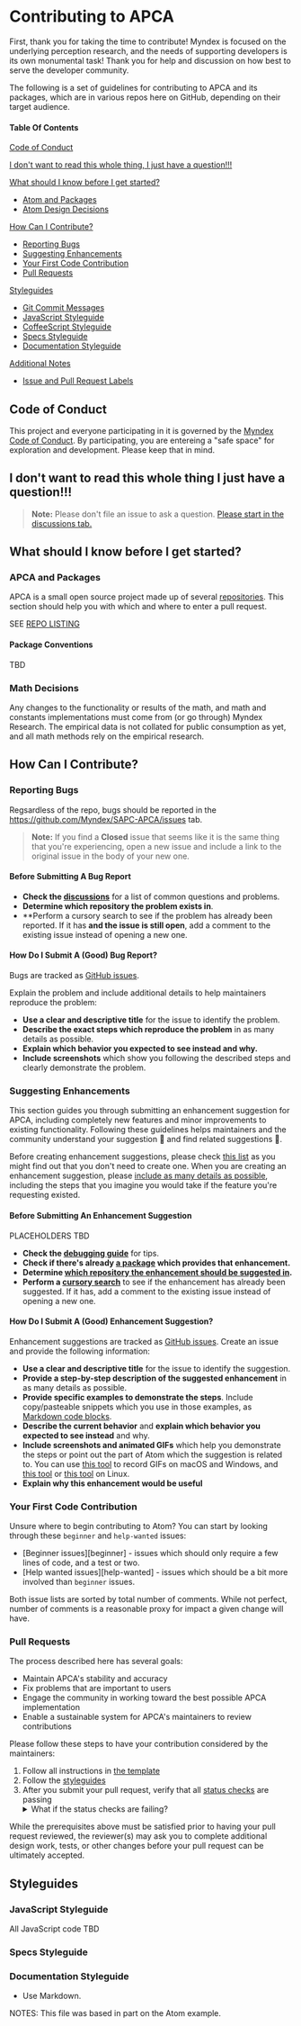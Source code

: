 # Contributing to APCA

First, thank you for taking the time to contribute! Myndex is focused on the underlying perception research, and the needs of supporting developers is its own monumental task! Thank you for help and discussion on how best to serve the developer community.

The following is a set of guidelines for contributing to APCA and its packages, which are in various repos here on GitHub, depending on their target audience.

#### Table Of Contents

[Code of Conduct](#code-of-conduct)

[I don't want to read this whole thing, I just have a question!!!](#i-dont-want-to-read-this-whole-thing-i-just-have-a-question)

[What should I know before I get started?](#what-should-i-know-before-i-get-started)
  * [Atom and Packages](#atom-and-packages)
  * [Atom Design Decisions](#design-decisions)

[How Can I Contribute?](#how-can-i-contribute)
  * [Reporting Bugs](#reporting-bugs)
  * [Suggesting Enhancements](#suggesting-enhancements)
  * [Your First Code Contribution](#your-first-code-contribution)
  * [Pull Requests](#pull-requests)

[Styleguides](#styleguides)
  * [Git Commit Messages](#git-commit-messages)
  * [JavaScript Styleguide](#javascript-styleguide)
  * [CoffeeScript Styleguide](#coffeescript-styleguide)
  * [Specs Styleguide](#specs-styleguide)
  * [Documentation Styleguide](#documentation-styleguide)

[Additional Notes](#additional-notes)
  * [Issue and Pull Request Labels](#issue-and-pull-request-labels)

## Code of Conduct

This project and everyone participating in it is governed by the [Myndex Code of Conduct](CODE_OF_CONDUCT.md). By participating, you are entereing a "safe space" for exploration and development. Please keep that in mind.

## I don't want to read this whole thing I just have a question!!!

> **Note:** Please don't file an issue to ask a question. [Please start in the discussions tab.](https://github.com/Myndex/SAPC-APCA/discussions) 

## What should I know before I get started?

### APCA and Packages

APCA is a small open source project made up of several [repositories](https://github.com/Myndex/SAPC-APCA/blob/master/repoList.md). This section should help you with which and where to enter a pull request.

SEE [REPO LISTING](https://github.com/Myndex/SAPC-APCA/blob/master/repoList.md)

#### Package Conventions

TBD

### Math Decisions

Any changes to the functionality or results of the math, and math and constants implementations must come from (or go through) Myndex Research. The empirical data is not collated for public consumption as yet, and all math methods rely on the empirical research.

## How Can I Contribute?

### Reporting Bugs

Regsardless of the repo, bugs should be reported in the https://github.com/Myndex/SAPC-APCA/issues tab.

> **Note:** If you find a **Closed** issue that seems like it is the same thing that you're experiencing, open a new issue and include a link to the original issue in the body of your new one.

#### Before Submitting A Bug Report

* **Check the [discussions](https://github.com/Myndex/SAPC-APCA/discussions)** for a list of common questions and problems.
* **Determine which repository the problem exists in**.
* **Perform a cursory search to see if the problem has already been reported. If it has **and the issue is still open**, add a comment to the existing issue instead of opening a new one.

#### How Do I Submit A (Good) Bug Report?

Bugs are tracked as [GitHub issues](https://guides.github.com/features/issues/).

Explain the problem and include additional details to help maintainers reproduce the problem:

* **Use a clear and descriptive title** for the issue to identify the problem.
* **Describe the exact steps which reproduce the problem** in as many details as possible. 
* **Explain which behavior you expected to see instead and why.**
* **Include screenshots** which show you following the described steps and clearly demonstrate the problem. 


### Suggesting Enhancements

This section guides you through submitting an enhancement suggestion for APCA, including completely new features and minor improvements to existing functionality. Following these guidelines helps maintainers and the community understand your suggestion :pencil: and find related suggestions :mag_right:.

Before creating enhancement suggestions, please check [this list](#before-submitting-an-enhancement-suggestion) as you might find out that you don't need to create one. When you are creating an enhancement suggestion, please [include as many details as possible](#how-do-i-submit-a-good-enhancement-suggestion), including the steps that you imagine you would take if the feature you're requesting existed.

#### Before Submitting An Enhancement Suggestion

PLACEHOLDERS TBD
* **Check the [debugging guide]()** for tips.
* **Check if there's already [a package]() which provides that enhancement.**
* **Determine [which repository the enhancement should be suggested in]().**
* **Perform a [cursory search]()** to see if the enhancement has already been suggested. If it has, add a comment to the existing issue instead of opening a new one.

#### How Do I Submit A (Good) Enhancement Suggestion?

Enhancement suggestions are tracked as [GitHub issues](https://guides.github.com/features/issues/). Create an issue and provide the following information:

* **Use a clear and descriptive title** for the issue to identify the suggestion.
* **Provide a step-by-step description of the suggested enhancement** in as many details as possible.
* **Provide specific examples to demonstrate the steps**. Include copy/pasteable snippets which you use in those examples, as [Markdown code blocks](https://help.github.com/articles/markdown-basics/#multiple-lines).
* **Describe the current behavior** and **explain which behavior you expected to see instead** and why.
* **Include screenshots and animated GIFs** which help you demonstrate the steps or point out the part of Atom which the suggestion is related to. You can use [this tool](https://www.cockos.com/licecap/) to record GIFs on macOS and Windows, and [this tool](https://github.com/colinkeenan/silentcast) or [this tool](https://github.com/GNOME/byzanz) on Linux.
* **Explain why this enhancement would be useful**

### Your First Code Contribution

Unsure where to begin contributing to Atom? You can start by looking through these `beginner` and `help-wanted` issues:

* [Beginner issues][beginner] - issues which should only require a few lines of code, and a test or two.
* [Help wanted issues][help-wanted] - issues which should be a bit more involved than `beginner` issues.

Both issue lists are sorted by total number of comments. While not perfect, number of comments is a reasonable proxy for impact a given change will have.


### Pull Requests

The process described here has several goals:

- Maintain APCA's stability and accuracy
- Fix problems that are important to users
- Engage the community in working toward the best possible APCA implementation
- Enable a sustainable system for APCA's maintainers to review contributions

Please follow these steps to have your contribution considered by the maintainers:

1. Follow all instructions in [the template](PULL_REQUEST_TEMPLATE.md)
2. Follow the [styleguides](#styleguides)
3. After you submit your pull request, verify that all [status checks](https://help.github.com/articles/about-status-checks/) are passing <details><summary>What if the status checks are failing?</summary>If a status check is failing, and you believe that the failure is unrelated to your change, please leave a comment on the pull request explaining why you believe the failure is unrelated. A maintainer will re-run the status check for you. If we conclude that the failure was a false positive, then we will open an issue to track that problem with our status check suite.</details>

While the prerequisites above must be satisfied prior to having your pull request reviewed, the reviewer(s) may ask you to complete additional design work, tests, or other changes before your pull request can be ultimately accepted.

## Styleguides

### JavaScript Styleguide

All JavaScript code TBD

### Specs Styleguide


### Documentation Styleguide

* Use Markdown.

NOTES: This file was based in part on the Atom example.



